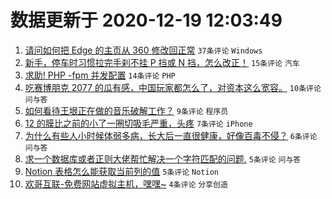 # 数据更新于 2020-12-19 12:03:49

1. [请问如何把 Edge 的主页从 360 修改回正常](https://www.v2ex.com/t/736961) ``37条评论`` ``Windows``
1. [新手，停车时习惯拉完手刹不挂 P 挡或 N 挡，怎么改正！](https://www.v2ex.com/t/736988) ``15条评论`` ``汽车``
1. [求助! PHP -fpm 并发配置](https://www.v2ex.com/t/736990) ``14条评论`` ``PHP``
1. [吃赛博朋克 2077 的瓜有感，中国玩家都怎么了，对资本这么宽容。](https://www.v2ex.com/t/736999) ``10条评论`` ``问与答``
1. [如何看待王垠正在做的音乐破解工作？](https://www.v2ex.com/t/737002) ``9条评论`` ``程序员``
1. [12 的膜比之前的小了一圈切吸毛严重，头疼](https://www.v2ex.com/t/736992) ``7条评论`` ``iPhone``
1. [为什么有些人小时候体弱多病，长大后一直很健康，好像百毒不侵？](https://www.v2ex.com/t/736998) ``6条评论`` ``问与答``
1. [求一个数据库或者正则大佬帮忙解决一个字符匹配的问题.](https://www.v2ex.com/t/736985) ``5条评论`` ``问与答``
1. [Notion 表格怎么能获取当前列的值](https://www.v2ex.com/t/736965) ``5条评论`` ``Notion``
1. [欢哥互联-免费网站虚拟主机，嘿嘿~](https://www.v2ex.com/t/737001) ``4条评论`` ``分享创造``
